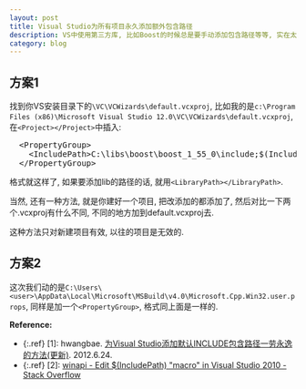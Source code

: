 ```yaml
---
layout: post
title: Visual Studio为所有项目永久添加额外包含路径
description: VS中使用第三方库, 比如Boost的时候总是要手动添加包含路径等等, 实在太不智能了, 于是上网找了个方法, 挺好用的, 便记下来  
category: blog
---
```


## 方案1 ##

找到你VS安装目录下的`\VC\VCWizards\default.vcxproj`, 比如我的是`c:\Program Files (x86)\Microsoft Visual Studio 12.0\VC\VCWizards\default.vcxproj`, 在`<Project></Project>`中插入:
<pre>
  &lt;PropertyGroup&gt;
    &lt;IncludePath&gt;C:\libs\boost\boost_1_55_0\include;$(IncludePath)&lt;/IncludePath&gt;
  &lt;/PropertyGroup&gt;
</pre>
格式就这样了, 如果要添加lib的路径的话, 就用`<LibraryPath></LibraryPath>`.

当然, 还有一种方法, 就是你建好一个项目, 把改添加的都添加了, 然后对比一下两个.vcxproj有什么不同, 不同的地方加到default.vcxproj去.

这种方法只对新建项目有效, 以往的项目是无效的.

## 方案2 ##

这次我们动的是`C:\Users\<user>\AppData\Local\Microsoft\MSBuild\v4.0\Microsoft.Cpp.Win32.user.props`, 同样是加一个`<PropertyGroup>`, 格式同上面是一样的.

**Reference:**  

* {:.ref} \[1]: hwangbae. [为Visual Studio添加默认INCLUDE包含路径一劳永逸的方法(更新)](http://www.cnblogs.com/hwangbae/archive/2012/06/24/2560463.html). 2012.6.24.  
* {:.ref} \[2]: [winapi - Edit $(IncludePath) "macro" in Visual Studio 2010 - Stack Overflow](http://stackoverflow.com/questions/3349378/edit-includepath-macro-in-visual-studio-2010)  
